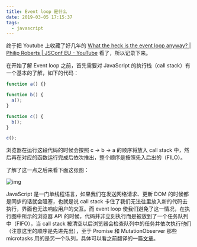 ```yaml
---
title: Event loop 是什么
date: 2019-03-05 17:15:37
tags:
  - javascript
---
```


终于把 Youtube 上收藏了好几年的 [What the heck is the event loop anyway? | Philip Roberts | JSConf EU - YouTube](https://www.youtube.com/watch?v=8aGhZQkoFbQ) 看了，所以记录下来。

在开始了解 Event loop 之前，首先需要对 JavaScript 的执行栈（call stack）有一个基本的了解，如下的代码：

```js
function a() {}

function b() {
  a();
}

function c() {
  b();
}

c();
```

浏览器在运行这段代码的时候会按照 c -> b -> a 的顺序将放入 call stack 中，然后再在对应的函数运行完成后依次推出，整个顺序是按照先入后出的（FILO）。

了解了这一点之后来看下面这张图：

![img](http://pic.yupoo.com/jiananshi/c6561299/d9e99db4.png)

JavaScript 是一门单线程语言，如果我们在发送网络请求、更新 DOM 的时候都是同步的话就会阻塞，也就是说 call stack 卡住了我们无法往里放入新的代码去执行，界面也无法响应用户的交互。而 event loop 使我们避免了这一情况，在执行图中所示的浏览器 API 的时候，代码并非立刻执行而是被放到了一个任务队列中（FIFO），当 call stack 被清空以后浏览器会检查队列中的任务并依次执行他们（注意这里的顺序是先进先出），至于 Promise 和 MutationObserver 那些 microtasks 用的是另一个队列，具体可以看之前翻译的一篇[文章](https://shijianan.com/2017/03/18/tasks-microtasks-queue-schedule/)。

